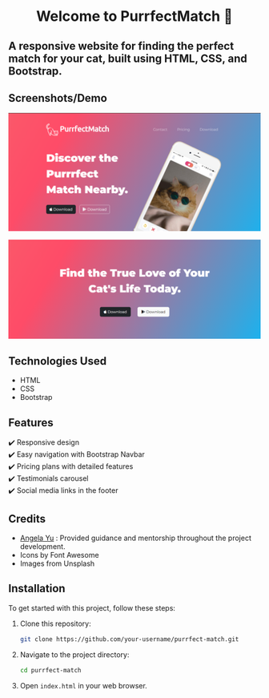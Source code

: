 <h1 align="center">Welcome to PurrfectMatch 🐾</h1>

## A responsive website for finding the perfect match for your cat, built using HTML, CSS, and Bootstrap.

## Screenshots/Demo

![Screenshot 1](./screenshots/Capture%20d’écran%201.png)

![Screenshot 2](./screenshots/Capture%20d’écran%202.png)

## Technologies Used

- HTML
- CSS
- Bootstrap

## Features

✔️ Responsive design\
✔️ Easy navigation with Bootstrap Navbar\
✔️ Pricing plans with detailed features\
✔️ Testimonials carousel\
✔️ Social media links in the footer

## Credits

- [Angela Yu](https://github.com/angelabauer) : Provided guidance and mentorship throughout the project development.
- Icons by Font Awesome
- Images from Unsplash

## Installation

To get started with this project, follow these steps:

1. Clone this repository:

   ```sh
   git clone https://github.com/your-username/purrfect-match.git
   ```

2. Navigate to the project directory:

   ```bash
   cd purrfect-match
   ```

3. Open `index.html` in your web browser.

